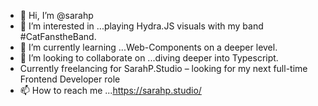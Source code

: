 - 👋 Hi, I’m @sarahp
- 👀 I’m interested in ...playing Hydra.JS visuals with my band #CatFanstheBand.
- 🌱 I’m currently learning ...Web-Components on a deeper level.
- 💞️ I’m looking to collaborate on ...diving deeper into Typescript.
- Currently freelancing for SarahP.Studio – looking for my next full-time Frontend Developer role
- 📫 How to reach me ...https://sarahp.studio/
